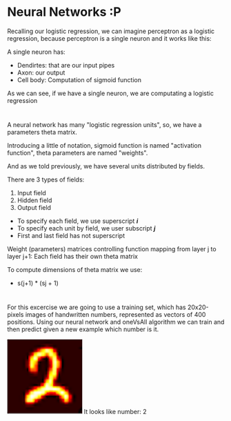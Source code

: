 # Neural Networks :P
Recalling our logistic regression, we can imagine perceptron as a logistic regression, because perceptron is a single neuron and it works like this:

A single neuron has:
- Dendirtes: that are our input pipes
- Axon: our output
- Cell body: Computation of sigmoid function

As we can see, if we have a single neuron, we are computating a logistic regression

#
A neural network has many "logistic regression units", so, we have a parameters theta matrix.

Introducing a little of notation, sigmoid function is named "activation function", theta parameters are named "weights".

And as we told previously, we have several units distributed by fields.

There are 3 types of fields:
1. Input field
2. Hidden field
3. Output field

- To specify each field, we use superscript ***i***
- To specify each unit by field, we user subscript ***j***
- First and last field has not superscript

Weight (parameters) matrices controlling function mapping from layer j to layer j+1: Each field has their own theta matrix

To compute dimensions of theta matrix we use:
- s(j+1) * (sj + 1)

#

For this excercise we are going to use a training set, which has 20x20-pixels images of handwritten numbers, represented as vectors of 400 positions. Using our neural network and oneVsAll algorithm we can train and then predict given a new example which number is it.

![oneVsAll](https://github.com/JhonSanz/oneVsAll/blob/master/number_2.png?raw=true) It looks like number: 2